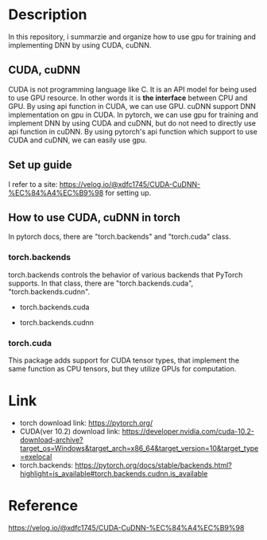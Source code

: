 # Description
In this repository, i summarzie and organize how to use gpu for training and implementing DNN by using CUDA, cuDNN.  

## CUDA, cuDNN  
CUDA is not programming language like C. It is an API model for being used to use GPU resource. In other words it is **the interface** between CPU and GPU. By using api function in CUDA, we can use GPU. cuDNN support DNN implementation on gpu in CUDA. In pytorch, we can use gpu for training and implement DNN by using CUDA and cuDNN, but do not need to directly use api function in cuDNN. By using pytorch's api function which support to use CUDA and cuDNN, we can easily use gpu. 

## Set up guide
I refer to a site: https://velog.io/@xdfc1745/CUDA-CuDNN-%EC%84%A4%EC%B9%98 for setting up.  

## How to use CUDA, cuDNN in torch  
In pytorch docs, there are "torch.backends" and "torch.cuda" class.   
### torch.backends 
torch.backends controls the behavior of various backends that PyTorch supports. In that class, there are "torch.backends.cuda", "torch.backends.cudnn". 
* torch.backends.cuda  

* torch.backends.cudnn  

### torch.cuda   
This package adds support for CUDA tensor types, that implement the same function as CPU tensors, but they utilize GPUs for computation.  




# Link  
* torch download link: https://pytorch.org/  
* CUDA(ver 10.2) download link: https://developer.nvidia.com/cuda-10.2-download-archive?target_os=Windows&target_arch=x86_64&target_version=10&target_type=exelocal 
* torch.backends: https://pytorch.org/docs/stable/backends.html?highlight=is_available#torch.backends.cudnn.is_available

# Reference  
https://velog.io/@xdfc1745/CUDA-CuDNN-%EC%84%A4%EC%B9%98


